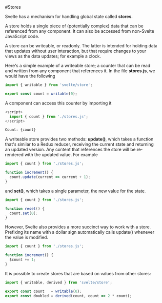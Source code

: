 #Stores

Svelte has a mechanism for handling global state called **stores**.

A store holds a single piece of (potentially complex) data that can be referenced from any component.  It can also be accessed from non-Svelte JavaScript code.

A store can be writeable, or readonly.  The latter is intended for holding data that updates without user interaction, but that require changes to your views as the data updates; for example a clock.

Here's a simple example of a writeable store; a counter that can be read and written from any component that references it. In the file **stores.js**, we would have the following

```javascript
import { writable } from 'svelte/store';

export const count = writable(0);
```

A component can access this counter by importing it

```javascript
<script>
  import { count } from './stores.js';
</script>

Count: {count}
```

A writeable store provides two methods: **update()**, which takes  a function that's similar to a Redux reducer, receiving the current state and returning an updated version. Any content that references the store will be re-rendered with the updated value.  For example

```javascript
import { count } from './stores.js';

function increment() {
  count.update(current => current + 1);
}
```

and **set()**, which takes a single parameter, the new value for the state.

```javascript
import { count } from './stores.js';

function reset() {
  count.set(0);
}
```

However, Svelte also provides a more succinct way to work with a store. Prefixing its name with a dollar sign automatically calls update() whenever the value is modified.

```javascript
import { count } from './stores.js';

function increment() {
  $count += 1;
}
```

It is possible to create stores that are based on values from other stores:

```javascript
import { writable, derived } from 'svelte/store';

export const count   = writable(0);
export const doubled = derived(count, count => 2 * count);
```

